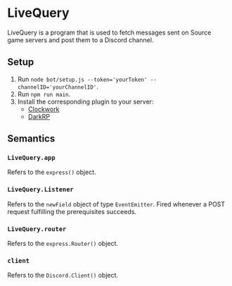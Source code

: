 # LiveQuery

LiveQuery is a program that is used to fetch messages sent on Source game servers and post them to a Discord channel.

## Setup

1. Run `node bot/setup.js --token='yourToken' --channelID='yourChannelID'`. 
2. Run `npm run main`.
3. Install the corresponding plugin to your server:
    - [Clockwork](https://github.com/kiobu/cw-livequery/)
    - [DarkRP](https://github.com/kiobu/drp-livequery/)

## Semantics

### `LiveQuery.app`

Refers to the `express()` object.

### `LiveQuery.Listener`

Refers to the `newField` object of type `EventEmitter`. Fired whenever a POST request fulfilling the prerequisites succeeds.

### `LiveQuery.router` 

Refers to the `express.Router()` object.

### `client`

Refers to the `Discord.Client()` object.